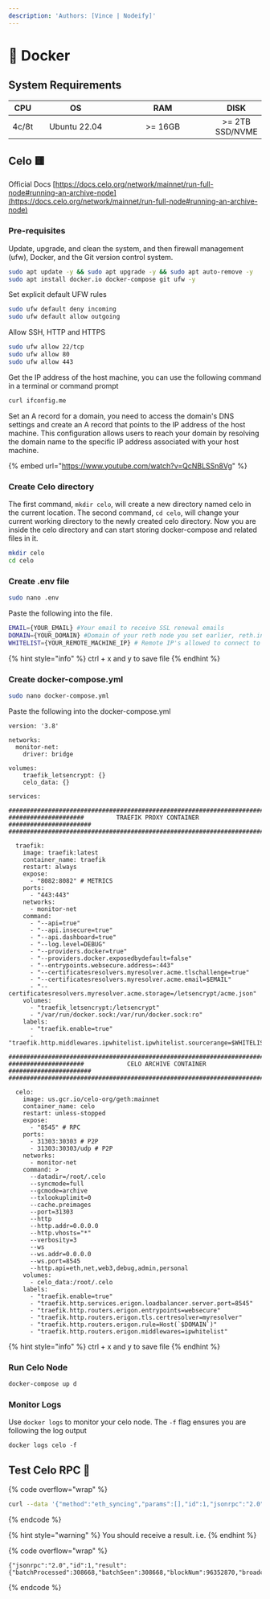 ```yaml
---
description: 'Authors: [Vince | Nodeify]'
---
```


# 🐳 Docker

## System Requirements

<table data-full-width="false"><thead><tr><th align="center">CPU</th><th width="140" align="center">OS</th><th width="180" align="center">RAM</th><th align="center">DISK</th></tr></thead><tbody><tr><td align="center">4c/8t</td><td align="center">Ubuntu 22.04</td><td align="center">>= 16GB</td><td align="center">>= 2TB SSD/NVME</td></tr></tbody></table>

## Celo 🟨

Official Docs [https://docs.celo.org/network/mainnet/run-full-node#running-an-archive-node](https://docs.celo.org/network/mainnet/run-full-node#running-an-archive-node)

### Pre-requisites

Update, upgrade, and clean the system, and then firewall management (ufw), Docker, and the Git version control system.

```bash
sudo apt update -y && sudo apt upgrade -y && sudo apt auto-remove -y
sudo apt install docker.io docker-compose git ufw -y
```

Set explicit default UFW rules

```bash
sudo ufw default deny incoming
sudo ufw default allow outgoing
```

Allow SSH, HTTP and HTTPS

```bash
sudo ufw allow 22/tcp
sudo ufw allow 80
sudo ufw allow 443
```

Get the IP address of the host machine, you can use the following command in a terminal or command prompt

```bash
curl ifconfig.me
```

Set an A record for a domain, you need to access the domain's DNS settings and create an A record that points to the IP address of the host machine. This configuration allows users to reach your domain by resolving the domain name to the specific IP address associated with your host machine.

{% embed url="https://www.youtube.com/watch?v=QcNBLSSn8Vg" %}

### Create Celo directory

The first command, `mkdir celo`, will create a new directory named celo in the current location. The second command, `cd celo`, will change your current working directory to the newly created celo directory. Now you are inside the celo directory and can start storing docker-compose and related files in it.

```bash
mkdir celo
cd celo
```

### Create .env file

```bash
sudo nano .env
```

Paste the following into the file.

```bash
EMAIL={YOUR_EMAIL} #Your email to receive SSL renewal emails
DOMAIN={YOUR_DOMAIN} #Domain of your reth node you set earlier, reth.indexerdao.com
WHITELIST={YOUR_REMOTE_MACHINE_IP} # Remote IP's allowed to connect to RPC
```

{% hint style="info" %}
ctrl + x and y to save file
{% endhint %}

### Create docker-compose.yml

```bash
sudo nano docker-compose.yml
```

Paste the following into the docker-compose.yml

```docker
version: '3.8'

networks:
  monitor-net:
    driver: bridge

volumes:
    traefik_letsencrypt: {}
    celo_data: {}

services:

######################################################################################
#####################         TRAEFIK PROXY CONTAINER          #######################
######################################################################################     

  traefik:
    image: traefik:latest
    container_name: traefik
    restart: always
    expose:
      - "8082:8082" # METRICS
    ports:
      - "443:443"
    networks:
      - monitor-net
    command:
      - "--api=true"
      - "--api.insecure=true"
      - "--api.dashboard=true"
      - "--log.level=DEBUG"
      - "--providers.docker=true"
      - "--providers.docker.exposedbydefault=false"
      - "--entrypoints.websecure.address=:443"
      - "--certificatesresolvers.myresolver.acme.tlschallenge=true"
      - "--certificatesresolvers.myresolver.acme.email=$EMAIL"
      - "--certificatesresolvers.myresolver.acme.storage=/letsencrypt/acme.json"
    volumes:
      - "traefik_letsencrypt:/letsencrypt"
      - "/var/run/docker.sock:/var/run/docker.sock:ro"
    labels:
      - "traefik.enable=true"
      - "traefik.http.middlewares.ipwhitelist.ipwhitelist.sourcerange=$WHITELIST"

######################################################################################
#####################            CELO ARCHIVE CONTAINER        #######################
###################################################################################### 

  celo:
    image: us.gcr.io/celo-org/geth:mainnet
    container_name: celo
    restart: unless-stopped
    expose:
      - "8545" # RPC
    ports:
      - 31303:30303 # P2P
      - 31303:30303/udp # P2P
    networks:
      - monitor-net
    command: >
      --datadir=/root/.celo
      --syncmode=full
      --gcmode=archive
      --txlookuplimit=0
      --cache.preimages
      --port=31303
      --http
      --http.addr=0.0.0.0
      --http.vhosts="*"
      --verbosity=3
      --ws
      --ws.addr=0.0.0.0
      --ws.port=8545
      --http.api=eth,net,web3,debug,admin,personal
    volumes:
      - celo_data:/root/.celo
    labels:
      - "traefik.enable=true"
      - "traefik.http.services.erigon.loadbalancer.server.port=8545"
      - "traefik.http.routers.erigon.entrypoints=websecure"
      - "traefik.http.routers.erigon.tls.certresolver=myresolver"
      - "traefik.http.routers.erigon.rule=Host(`$DOMAIN`)"
      - "traefik.http.routers.erigon.middlewares=ipwhitelist"
```

{% hint style="info" %}
ctrl + x and y to save file
{% endhint %}

### Run Celo Node

```bash
docker-compose up d
```

### Monitor Logs

Use `docker logs` to monitor your celo node. The `-f` flag ensures you are following the log output

```
docker logs celo -f
```

## Test Celo RPC 🧪

{% code overflow="wrap" %}
```bash
curl --data '{"method":"eth_syncing","params":[],"id":1,"jsonrpc":"2.0"}' -H "Content-Type: application/json" -X POST https://{DOMAIN}
```
{% endcode %}

{% hint style="warning" %}
You should receive a result. i.e.
{% endhint %}

{% code overflow="wrap" %}
```
{"jsonrpc":"2.0","id":1,"result":{"batchProcessed":308668,"batchSeen":308668,"blockNum":96352870,"broadcasterQueuedMessagesPos":0,"lastL1BlockNum":17885784,"lastl1BlockHash":"0x758b86452273e12b74cdfdc1fb11c373e25589676c09b9b42fd917015fcdeccd","messageOfLastBlock":74145055,"messageOfProcessedBatch":97883962,"msgCount":97884349}}
```
{% endcode %}
